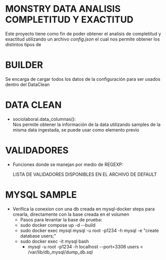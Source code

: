 # MONSTRY DATA ANALISIS COMPLETITUD Y EXACTITUD

Este proyecto tiene como fin de poder obtener el analisis de completitud y exactitud utilizando un archivo _config.json_ el cual nos permite obtener los distintos tipos de

# BUILDER

Se encarga de cargar todos los datos de la configuración para ser usados dentro del DataClean

# DATA CLEAN

-   sociolaboral.data_columnas():  
    Nos permite obtener la información de la data utilizando samples de la misma data ingestada, se puede usar como elemento previo

# VALIDADORES

-   Funciones donde se manejan por medio de REGEXP:

    LISTA DE VALIDADORES DISPONIBLES EN EL ARCHIVO DE DEFAULT

# MYSQL SAMPLE

-   Verifica la conexion con una db creada en mysql-docker steps para crearla, directamente con la base creada en el volumen
    -   Pasos para levantar la base de prueba:
    -   sudo docker compose up -d --build
    -   sudo docker exec mysql mysql -u root -p1234 -h mysql -e "create database users;"
    -   sudo docker exec -it mysql bash
        -   mysql -u root -p1234 -h localhost --port=3306 users < /var/lib/db_mysql/dump_db.sql
